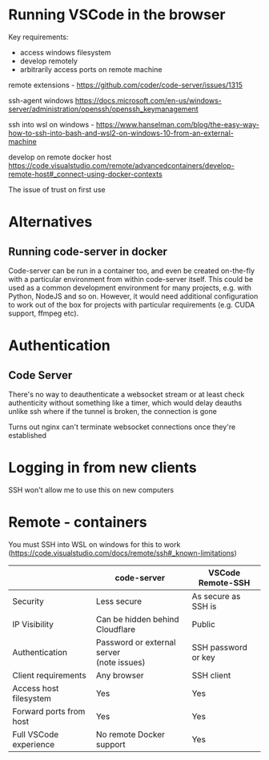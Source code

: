 # Running VSCode in the browser

Key requirements:
- access windows filesystem
- develop remotely
- arbitrarily access ports on remote machine

remote extensions - https://github.com/coder/code-server/issues/1315

ssh-agent windows https://docs.microsoft.com/en-us/windows-server/administration/openssh/openssh_keymanagement

ssh into wsl on windows - https://www.hanselman.com/blog/the-easy-way-how-to-ssh-into-bash-and-wsl2-on-windows-10-from-an-external-machine

develop on remote docker host https://code.visualstudio.com/remote/advancedcontainers/develop-remote-host#_connect-using-docker-contexts

The issue of trust on first use

# Alternatives

## Running code-server in docker
Code-server can be run in a container too, and even be created on-the-fly with a particular environment from within code-server itself. This could be used as a common development environment for many projects, e.g. with Python, NodeJS and so on. However, it would need additional configuration to work out of the box for projects with particular requirements (e.g. CUDA support, ffmpeg etc).

# Authentication
## Code Server
There's no way to deauthenticate a websocket stream or at least check authenticity without something like a timer, which would delay deauths unlike ssh where if the tunnel is broken, the connection is gone

Turns out nginx can't terminate websocket connections once they're established

# Logging in from new clients
SSH won't allow me to use this on new computers

# Remote - containers
You must SSH into WSL on windows for this to work (https://code.visualstudio.com/docs/remote/ssh#_known-limitations)

|                         | code-server                                  | VSCode Remote-SSH   |
|-------------------------|----------------------------------------------|---------------------|
| Security                | Less secure                                  | As secure as SSH is |
| IP Visibility           | Can be hidden behind Cloudflare              | Public              |
| Authentication          | Password or external server<br>(note issues) | SSH password or key |
| Client requirements     | Any browser                                  | SSH client          |
| Access host filesystem  | Yes                                          | Yes                 |
| Forward ports from host | Yes                                          | Yes                 |
| Full VSCode experience  | No remote Docker support                     | Yes                 |